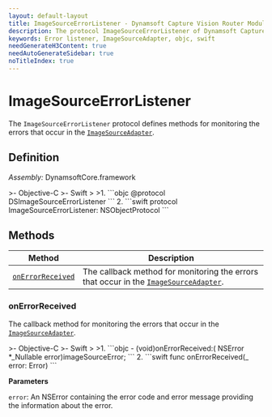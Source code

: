 ```yaml
---
layout: default-layout
title: ImageSourceErrorListener - Dynamsoft Capture Vision Router Module iOS Edition API Reference
description: The protocol ImageSourceErrorListener of Dynamsoft Capture Vision Router Module defines methods for monitoring the errors that occur in the ImageSourceAdapter.
keywords: Error listener, ImageSourceAdapter, objc, swift
needGenerateH3Content: true
needAutoGenerateSidebar: true
noTitleIndex: true
---
```


# ImageSourceErrorListener

The `ImageSourceErrorListener` protocol defines methods for monitoring the errors that occur in the [`ImageSourceAdapter`](image-source-adapter.md).

## Definition

*Assembly:* DynamsoftCore.framework

<div class="sample-code-prefix"></div>
>- Objective-C
>- Swift
>
>1. 
```objc
@protocol DSImageSourceErrorListener <NSObject>
```
2. 
```swift
protocol ImageSourceErrorListener: NSObjectProtocol
```

## Methods

| Method | Description |
|------- |-------------|
| [`onErrorReceived`](#onerrorreceived) | The callback method for monitoring the errors that occur in the [`ImageSourceAdapter`](image-source-adapter.md). |

### onErrorReceived

The callback method for monitoring the errors that occur in the [`ImageSourceAdapter`](image-source-adapter.md).

<div class="sample-code-prefix"></div>
>- Objective-C
>- Swift
>
>1. 
```objc
- (void)onErrorReceived:( NSError *_Nullable error)imageSourceError;
```
2. 
```swift
func onErrorReceived(_ error: Error)
```

**Parameters**

`error`: An NSError containing the error code and error message providing the information about the error.
